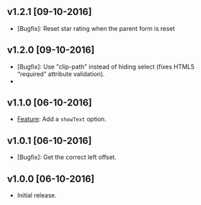 ## v1.2.1 [09-10-2016]

- [Bugfix]: Reset star rating when the parent form is reset

## v1.2.0 [09-10-2016]

- [Bugfix]: Use "clip-path" instead of hiding select (fixes HTML5 “required” attribute validation).
- [Feature]: Zero-dependencies.

## v1.1.0 [06-10-2016]

- [Feature]: Add a `showText` option.

## v1.0.1 [06-10-2016]

- [Bugfix]: Get the correct left offset.

## v1.0.0 [06-10-2016]

- Initial release.
